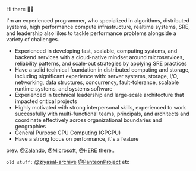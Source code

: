Hi there 👋🏾

I'm an experienced programmer,  who specialized in algorithms, distributed systems, high performance compute infrastructure, realtime systems,  SRE, and leadership also likes to tackle performance problems alongside a variety of challenges.

- Experienced in developing fast, scalable, computing systems, and backend services with a cloud-native mindset around microservices, reliability patterns, and scale-out strategies by applying SRE practices
- Have a solid technical foundation in distributed computing and storage, including significant experience with: server systems, storage, I/O, networking, data structures, concurrency, fault-tolerance, scalable runtime systems, and systems software
- Experienced in technical leadership and large-scale architecture that impacted critical projects
- Highly motivated with strong interpersonal skills, experienced to work successfully with multi-functional teams, principals, and architects and coordinate effectively across organizational boundaries and geographies
- General Purpose GPU Computing (GPGPU)
- Have a strong focus on performance, it's a feature

prev. [@Zalando](https://github.com/zalando), [@Microsoft](https://github.com/microsoft), [@HERE](https://github.com/heremaps) there..

`old stuff:` [@ziyasal-archive](https://github.com/ziyasal-archive) [@PanteonProject](https://github.com/PanteonProject) etc
